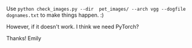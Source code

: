Use `python check_images.py --dir  pet_images/ --arch vgg --dogfile dognames.txt` to make things happen. :)

However, if it doesn't work. I think we need PyTorch?

Thanks!
Emily
